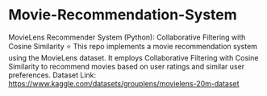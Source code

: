 # Movie-Recommendation-System
MovieLens Recommender System (Python): Collaborative Filtering with Cosine Similarity  ⭐️  This repo implements a movie recommendation system using the MovieLens dataset. It employs Collaborative Filtering with Cosine Similarity to recommend movies based on user ratings and similar user preferences.
Dataset Link: https://www.kaggle.com/datasets/grouplens/movielens-20m-dataset
